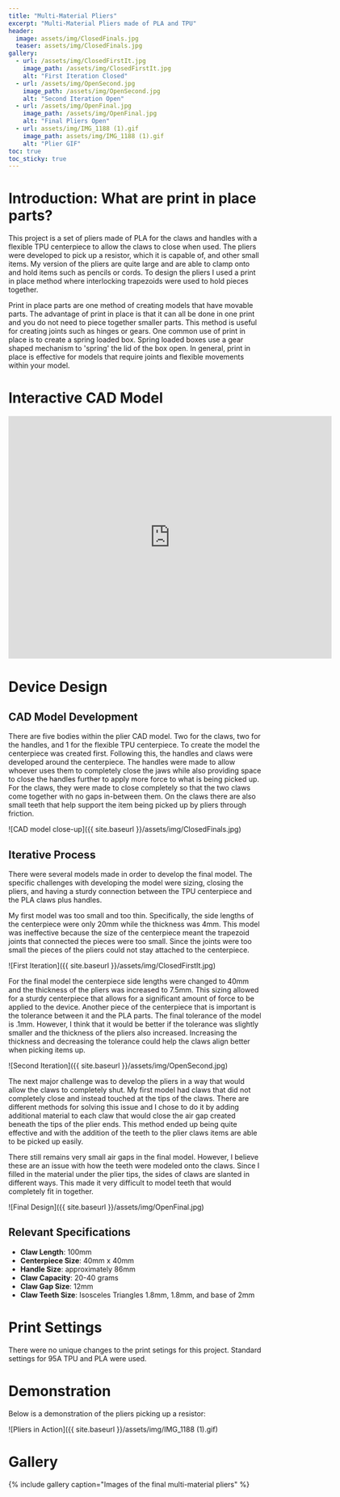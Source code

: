 ```yaml
---
title: "Multi-Material Pliers"
excerpt: "Multi-Material Pliers made of PLA and TPU"
header:
  image: assets/img/ClosedFinals.jpg
  teaser: assets/img/ClosedFinals.jpg
gallery:
  - url: /assets/img/ClosedFirstIt.jpg
    image_path: /assets/img/ClosedFirstIt.jpg
    alt: "First Iteration Closed"
  - url: /assets/img/OpenSecond.jpg
    image_path: /assets/img/OpenSecond.jpg
    alt: "Second Iteration Open"
  - url: /assets/img/OpenFinal.jpg
    image_path: /assets/img/OpenFinal.jpg
    alt: "Final Pliers Open"
  - url: assets/img/IMG_1188 (1).gif
    image_path: assets/img/IMG_1188 (1).gif
    alt: "Plier GIF"
toc: true
toc_sticky: true
---
```


# Introduction: What are print in place parts?
This project is a set of pliers made of PLA for the claws and handles with a flexible TPU centerpiece to allow the claws to close when used. The pliers were developed to pick up a resistor, which it is capable of, and other small items. My version of the pliers are quite large and are able to clamp onto and hold items such as pencils or cords. To design the pliers I used a print in place method where interlocking trapezoids were used to hold pieces together.

Print in place parts are one method of creating models that have movable parts. The advantage of print in place is that it can all be done in one print and you do not need to piece together smaller parts. This method is useful for creating joints such as hinges or gears. One common use of print in place is to create a spring loaded box. Spring loaded boxes use a gear shaped mechanism to 'spring' the lid of the box open. In general, print in place is effective for models that require joints and flexible movements within your model.

# Interactive CAD Model
<div class="embed-container">
  <iframe src="https://a360.co/41PBXds" width="640" height="480" allowfullscreen="true" webkitallowfullscreen="true" mozallowfullscreen="true" frameborder="0"></iframe>
</div>

# Device Design

## CAD Model Development
There are five bodies within the plier CAD model. Two for the claws, two for the handles, and 1 for the flexible TPU centerpiece. To create the model the centerpiece was created first. Following this, the handles and claws were developed around the centerpiece. The handles were made to allow whoever uses them to completely close the jaws while also providing space to close the handles further to apply more force to what is being picked up. For the claws, they were made to close completely so that the two claws come together with no gaps in-between them. On the claws there are also small teeth that help support the item being picked up by pliers through friction.

![CAD model close-up]({{ site.baseurl }}/assets/img/ClosedFinals.jpg)

## Iterative Process
There were several models made in order to develop the final model. The specific challenges with developing the model were sizing, closing the pliers, and having a sturdy connection between the TPU centerpiece and the PLA claws plus handles.

My first model was too small and too thin. Specifically, the side lengths of the centerpiece were only 20mm while the thickness was 4mm. This model was ineffective because the size of the centerpiece meant the trapezoid joints that connected the pieces were too small. Since the joints were too small the pieces of the pliers could not stay attached to the centerpiece.

![First Iteration]({{ site.baseurl }}/assets/img/ClosedFirstIt.jpg)

For the final model the centerpiece side lengths were changed to 40mm and the thickness of the pliers was increased to 7.5mm. This sizing allowed for a sturdy centerpiece that allows for a significant amount of force to be applied to the device. Another piece of the centerpiece that is important is the tolerance between it and the PLA parts. The final tolerance of the model is .1mm. However, I think that it would be better if the tolerance was slightly smaller and the thickness of the pliers also increased. Increasing the thickness and decreasing the tolerance could help the claws align better when picking items up.

![Second Iteration]({{ site.baseurl }}/assets/img/OpenSecond.jpg)

The next major challenge was to develop the pliers in a way that would allow the claws to completely shut. My first model had claws that did not completely close and instead touched at the tips of the claws. There are different methods for solving this issue and I chose to do it by adding additional material to each claw that would close the air gap created beneath the tips of the plier ends. This method ended up being quite effective and with the addition of the teeth to the plier claws items are able to be picked up easily.

There still remains very small air gaps in the final model. However, I believe these are an issue with how the teeth were modeled onto the claws. Since I filled in the material under the plier tips, the sides of claws are slanted in different ways. This made it very difficult to model teeth that would completely fit in together.

![Final Design]({{ site.baseurl }}/assets/img/OpenFinal.jpg)

## Relevant Specifications
- **Claw Length**: 100mm
- **Centerpiece Size**: 40mm x 40mm
- **Handle Size**: approximately 86mm
- **Claw Capacity**: 20-40 grams
- **Claw Gap Size**: 12mm
- **Claw Teeth Size**: Isosceles Triangles 1.8mm, 1.8mm, and base of 2mm

# Print Settings
There were no unique changes to the print setings for this project. Standard settings for 95A TPU and PLA were used.

# Demonstration
Below is a demonstration of the pliers picking up a resistor:

![Pliers in Action]({{ site.baseurl }}/assets/img/IMG_1188 (1).gif)

# Gallery
{% include gallery caption="Images of the final multi-material pliers" %}
